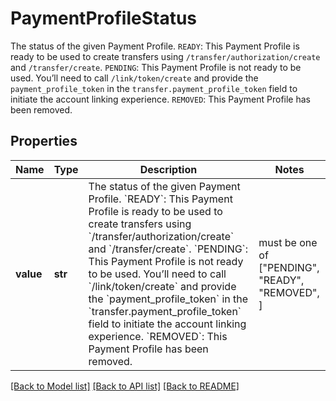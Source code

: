 # PaymentProfileStatus

The status of the given Payment Profile.  `READY`: This Payment Profile is ready to be used to create transfers using `/transfer/authorization/create` and `/transfer/create`.  `PENDING`: This Payment Profile is not ready to be used. You’ll need to call `/link/token/create` and provide the `payment_profile_token` in the `transfer.payment_profile_token` field to initiate the account linking experience.  `REMOVED`: This Payment Profile has been removed.

## Properties
Name | Type | Description | Notes
------------ | ------------- | ------------- | -------------
**value** | **str** | The status of the given Payment Profile.  &#x60;READY&#x60;: This Payment Profile is ready to be used to create transfers using &#x60;/transfer/authorization/create&#x60; and &#x60;/transfer/create&#x60;.  &#x60;PENDING&#x60;: This Payment Profile is not ready to be used. You’ll need to call &#x60;/link/token/create&#x60; and provide the &#x60;payment_profile_token&#x60; in the &#x60;transfer.payment_profile_token&#x60; field to initiate the account linking experience.  &#x60;REMOVED&#x60;: This Payment Profile has been removed. |  must be one of ["PENDING", "READY", "REMOVED", ]

[[Back to Model list]](../README.md#documentation-for-models) [[Back to API list]](../README.md#documentation-for-api-endpoints) [[Back to README]](../README.md)


